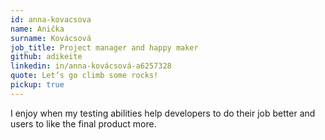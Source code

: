 ```yaml
---
id: anna-kovacsova
name: Anička
surname: Kovácsová
job_title: Project manager and happy maker
github: adikeite
linkedin: in/anna-kovácsová-a6257328
quote: Let’s go climb some rocks!
pickup: true
---
```


I enjoy when my testing abilities help developers to do their job better and users to like the final product more.
